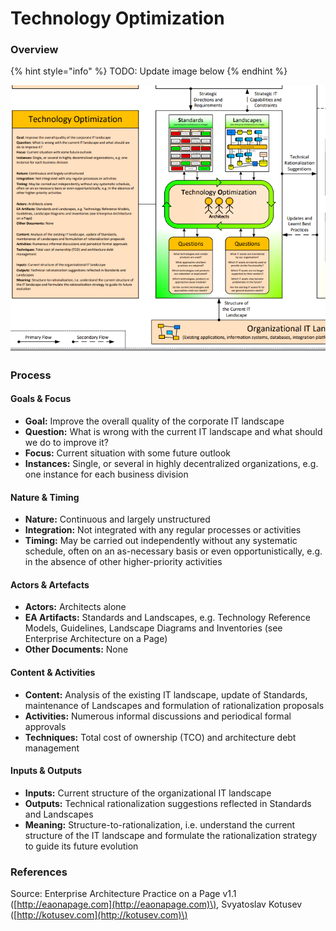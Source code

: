 # Technology Optimization

### Overview

{% hint style="info" %}
TODO: Update image below
{% endhint %}

![](../../.gitbook/assets/ea_process_technology_optimization.png)

### Process

#### Goals & Focus

* **Goal:** Improve the overall quality of the corporate IT landscape
* **Question:** What is wrong with the current IT landscape and what should we do to improve it?
* **Focus:** Current situation with some future outlook
* **Instances:** Single, or several in highly decentralized organizations, e.g. one instance for each business division

#### Nature & Timing

* **Nature:** Continuous and largely unstructured
* **Integration:** Not integrated with any regular processes or activities
* **Timing:** May be carried out independently without any systematic schedule, often on an as-necessary basis or even opportunistically, e.g. in the absence of other higher-priority activities

#### Actors & Artefacts

* **Actors:** Architects alone
* **EA Artifacts:** Standards and Landscapes, e.g. Technology Reference Models, Guidelines, Landscape Diagrams and Inventories \(see Enterprise Architecture on a Page\)
* **Other Documents:** None

#### Content & Activities

* **Content:** Analysis of the existing IT landscape, update of Standards, maintenance of Landscapes and formulation of rationalization proposals
* **Activities:** Numerous informal discussions and periodical formal approvals
* **Techniques:** Total cost of ownership \(TCO\) and architecture debt management

#### Inputs & Outputs

* **Inputs:** Current structure of the organizational IT landscape
* **Outputs:** Technical rationalization suggestions reflected in Standards and Landscapes
* **Meaning:** Structure-to-rationalization, i.e. understand the current structure of the IT landscape and formulate the rationalization strategy to guide its future evolution

### References

Source: Enterprise Architecture Practice on a Page v1.1 \([http://eaonapage.com](http://eaonapage.com)\), Svyatoslav Kotusev \([http://kotusev.com](http://kotusev.com)\)


